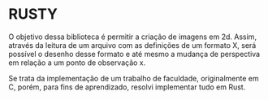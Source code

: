 # RUSTY
O objetivo dessa biblioteca é permitir a criação de imagens em 2d. Assim, através da leitura de um arquivo com as definições de um formato X, será possível o desenho desse formato e até mesmo a mudança de perspectiva em relação a um ponto de observação x.

Se trata da implementação de um trabalho de faculdade, originalmente em C, porém, para fins de aprendizado, resolvi implementar tudo em Rust. 